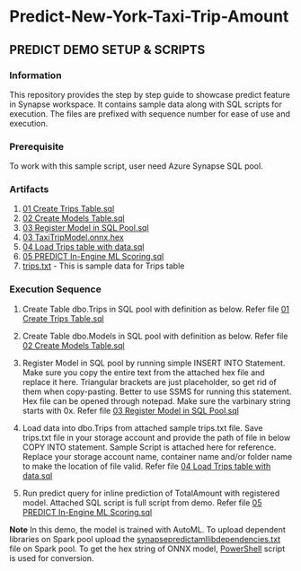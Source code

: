 # Predict-New-York-Taxi-Trip-Amount

## PREDICT DEMO SETUP & SCRIPTS

### Information
This repository provides the step by step guide to showcase predict feature in Synapse workspace. It contains sample data along with SQL scripts for execution. The files are prefixed with sequence number for ease of use and execution.

### Prerequisite
To work with this sample script, user need Azure Synapse SQL pool.

### Artifacts
1.	[01 Create Trips Table.sql](https://github.com/prlangad/Predict-New-York-Taxi-Trip-Amount/blob/master/Code%20Artifacts/01%20Create%20Trips%20Table.sql)
2.	[02 Create Models Table.sql](https://github.com/prlangad/Predict-New-York-Taxi-Trip-Amount/blob/master/Code%20Artifacts/02%20Create%20Models%20Table.sql)
3.	[03 Register Model in SQL Pool.sql](https://github.com/prlangad/Predict-New-York-Taxi-Trip-Amount/blob/master/Code%20Artifacts/03%20Register%20Model%20in%20SQL%20Pool.sql)
4.	[03 TaxiTripModel.onnx.hex](https://github.com/prlangad/Predict-New-York-Taxi-Trip-Amount/blob/master/ONNX%20Model%20Hex/03%20TaxiTripModel.onnx.hex)
5.	[04 Load Trips table with data.sql](https://github.com/prlangad/Predict-New-York-Taxi-Trip-Amount/blob/master/Code%20Artifacts/04%20Load%20Trips%20table%20with%20data.sql)
6.	[05 PREDICT In-Engine ML Scoring.sql](https://github.com/prlangad/Predict-New-York-Taxi-Trip-Amount/blob/master/Code%20Artifacts/05%20PREDICT%20In-Engine%20ML%20Scoring.sql)
7.	[trips.txt](https://github.com/prlangad/Predict-New-York-Taxi-Trip-Amount/blob/master/Sample%20Data/Trips.txt) - This is sample data for Trips table

### Execution Sequence
1.	Create Table dbo.Trips in SQL pool with definition as below. Refer file [01 Create Trips Table.sql](https://github.com/prlangad/Predict-New-York-Taxi-Trip-Amount/blob/master/Code%20Artifacts/01%20Create%20Trips%20Table.sql)

2.	Create Table dbo.Models in SQL pool with definition as below. Refer file [02 Create Models Table.sql](https://github.com/prlangad/Predict-New-York-Taxi-Trip-Amount/blob/master/Code%20Artifacts/02%20Create%20Models%20Table.sql)

3.	Register Model in SQL pool by running simple INSERT INTO Statement. Make sure you copy the entire text from the attached hex file and replace it here. Triangular brackets are just placeholder, so get rid of them when copy-pasting. Better to use SSMS for running this statement. Hex file can be opened through notepad. Make sure the varbinary string starts with 0x. Refer file [03 Register Model in SQL Pool.sql](https://github.com/prlangad/Predict-New-York-Taxi-Trip-Amount/blob/master/Code%20Artifacts/03%20Register%20Model%20in%20SQL%20Pool.sql)

4.	Load data into dbo.Trips from attached sample trips.txt file. Save trips.txt file in your storage account and provide the path of file in below COPY INTO statement. Sample Script is attached here for reference. Replace your storage account name, container name and/or folder name to make the location of file valid. Refer file [04 Load Trips table with data.sql](https://github.com/prlangad/Predict-New-York-Taxi-Trip-Amount/blob/master/Code%20Artifacts/04%20Load%20Trips%20table%20with%20data.sql)

5.	Run predict query for inline prediction of TotalAmount with registered model. Attached SQL script is full script from demo. Refer file [05 PREDICT In-Engine ML Scoring.sql](https://github.com/prlangad/Predict-New-York-Taxi-Trip-Amount/blob/master/Code%20Artifacts/05%20PREDICT%20In-Engine%20ML%20Scoring.sql)

**Note**
In this demo, the model is trained with AutoML. To upload dependent libraries on Spark pool upload the [synapsepredictamllibdependencies.txt](https://github.com/prlangad/Predict-New-York-Taxi-Trip-Amount/blob/master/Code%20Artifacts/synapsepredictamllibdependencies.txt) file on Spark pool.
To get the hex string of ONNX model, [PowerShell](https://github.com/prlangad/Predict-New-York-Taxi-Trip-Amount/blob/master/Code%20Artifacts/powershelltoconvertonnxtohex.ps1) script is used for conversion.







